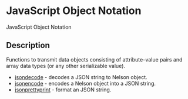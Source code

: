 

# JavaScript Object Notation

JavaScript Object Notation

## Description
Functions to transmit data objects consisting of attribute–value pairs and array data types (or any other serializable value).


* [jsondecode](jsondecode.md) - decodes a JSON string to Nelson object.
* [jsonencode](jsonencode.md) - encodes a Nelson object into a JSON string.
* [jsonprettyprint](jsonprettyprint.md) - format an JSON string.



